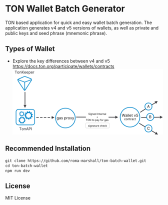 # TON Wallet Batch Generator

TON based application for quick and easy wallet batch generation. The application generates v4 and v5 versions of wallets, as well as private and public keys and seed phrase (mnemonic phrase).

## Types of Wallet
- Explore the key differences between v4 and v5 https://docs.ton.org/participate/wallets/contracts
![img.png](img.png)

## Recommended Installation

```
git clone https://github.com/roma-marshall/ton-batch-wallet.git
cd ton-batch-wallet
npm run dev
```

## License

MIT License
